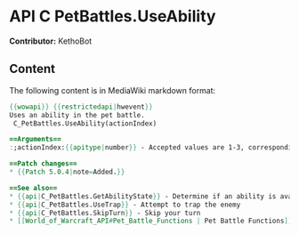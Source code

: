 # API C PetBattles.UseAbility

**Contributor:** KethoBot

## Content

The following content is in MediaWiki markdown format:

```mediawiki
{{wowapi}} {{restrictedapi|hwevent}}
Uses an ability in the pet battle.
 C_PetBattles.UseAbility(actionIndex)

==Arguments==
:;actionIndex:{{apitype|number}} - Accepted values are 1-3, corresponding to the ability buttons from left to right.

==Patch changes==
* {{Patch 5.0.4|note=Added.}}

==See also==
* {{api|C_PetBattles.GetAbilityState}} - Determine if an ability is available to be used
* {{api|C_PetBattles.UseTrap}} - Attempt to trap the enemy
* {{api|C_PetBattles.SkipTurn}} - Skip your turn
* [[World_of_Warcraft_API#Pet_Battle_Functions | Pet Battle Functions]]
```
